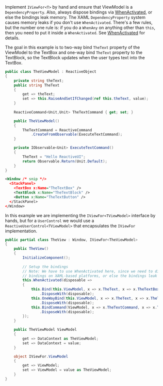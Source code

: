 Implement `IViewFor<T>` by hand and ensure that ViewModel is a `DependencyProperty`. Also, always dispose bindings via [WhenActivated](../when-activated), or else the bindings leak memory. The XAML `DependencyProperty` system causes memory leaks if you don't use `WhenActivated`. There's a few rules, but the number one rule is: if you do a `WhenAny` on anything other than `this`, then you need to put it inside a `WhenActivated`. See [WhenActivated](../when-activated) for details.
  
The goal in this example is to two-way bind `TheText` property of the ViewModel to the TextBox and one-way bind `TheText` property to the TextBlock, so the TextBlock updates when the user types text into the TextBox. 
  
```csharp
public class TheViewModel : ReactiveObject
{
    private string theText;
    public string TheText
    {
        get => theText;
        set => this.RaiseAndSetIfChanged(ref this.theText, value);
    }
    
    ReactiveCommand<Unit,Unit> TheTextCommand { get; set; }

    public TheViewModel()
    {
        TheTextCommand = ReactiveCommand
            .CreateFromObservable(ExecuteTextCommand);
    }

    private IObservable<Unit> ExecuteTextCommand()
    {
        TheText = "Hello ReactiveUI";
        return Observable.Return(Unit.Default);
    }
}
```

```xml
<Window /* snip */>
  <StackPanel>
    <TextBox x:Name="TheTextBox" />
    <TextBlock x:Name="TheTextBlock" />
    <Button x:Name="TheTextButton" />
  </StackPanel>
</Window>
```

In this example we are implementing the `IViewFor<TViewModel>` interface by hands, but for a `UserControl` we would use a `ReactiveUserControl<TViewModel>` that encapsulates the `IViewFor` implementation.

```csharp
public partial class TheView : Window, IViewFor<TheViewModel>
{
    public TheView()
    {
        InitializeComponent();
        
        // Setup the bindings
        // Note: We have to use WhenActivated here, since we need to dispose the
        // bindings on XAML-based platforms, or else the bindings leak memory.
        this.WhenActivated(disposable =>
        {
            this.Bind(this.ViewModel, x => x.TheText, x => x.TheTextBox.Text)
                .DisposeWith(disposable);
            this.OneWayBind(this.ViewModel, x => x.TheText, x => x.TheTextBlock.Text)
                .DisposeWith(disposable);
            this.BindCommand(ViewModel, x => x.TheTextCommand, x => x.TheTextButton)
                .DisposeWith(disposable);
        });
    }

    public TheViewModel ViewModel
    {
        get => DataContext as TheViewModel;
        set => DataContext = value;
    }

    object IViewFor.ViewModel
    {
        get => ViewModel;
        set => ViewModel = value as TheViewModel;
    }
}
```
